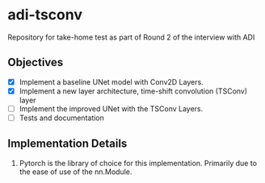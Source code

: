 # adi-tsconv

Repository for take-home test as part of Round 2 of the interview with ADI

## Objectives

- [x] Implement a baseline UNet model with Conv2D Layers.
- [x] Implement a new layer architecture, time-shift convolution (TSConv) layer
- [ ] Implement the improved UNet with the TSConv Layers.
- [ ] Tests and documentation

## Implementation Details

1. Pytorch is the library of choice for this implementation. Primarily due to the ease of use of the nn.Module.
